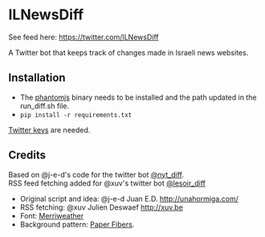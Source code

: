 # ILNewsDiff

See feed here: https://twitter.com/ILNewsDiff

A Twitter bot that keeps track of changes made in Israeli news websites.
 
 
Installation
------------
+ The [phantomjs](http://phantomjs.org/) binary needs to be installed and the path updated in the run_diff.sh file.
+ `pip install -r requirements.txt`

[Twitter keys](https://dev.twitter.com/) are needed.

Credits
-------
Based on @j-e-d's code for the twitter bot [@nyt_diff](https://twitter.com/nyt_diff).  
RSS feed fetching added for @xuv's twitter bot [@lesoir_diff](https://twitter.com/lesoir_diff)

+ Original script and idea: @j-e-d Juan E.D. http://unahormiga.com/
+ RSS fetching: @xuv Julien Deswaef http://xuv.be
+ Font: [Merriweather](https://fonts.google.com/specimen/Merriweather)
+ Background pattern: [Paper Fibers](http://subtlepatterns.com/paper-fibers/).
